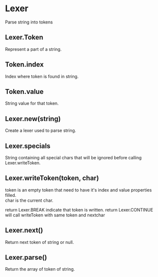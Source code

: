 Lexer
=============

Parse string into tokens

## Lexer.Token

Represent a part of a string.  

## Token.index

Index where token is found in string.  

## Token.value

String value for that token.

## Lexer.new(string)

Create a lexer used to parse string.

## Lexer.specials

String containing all special chars that will be ignored before calling Lexer.writeToken.

## Lexer.writeToken(token, char)

token is an empty token that need to have it's index and value properties filled.  
char is the current char.  

return Lexer.BREAK indicate that token is written.
return Lexer.CONTINUE will call writeToken with same token and nextchar

## Lexer.next()

Return next token of string or null.

## Lexer.parse()

Return the array of token of string.
